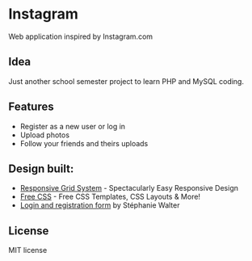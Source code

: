 # Instagram
Web application inspired by Instagram.com

## Idea
Just another school semester project to learn PHP and MySQL coding.

## Features
* Register as a new user or log in
* Upload photos
* Follow your friends and theirs uploads

## Design built:
* [Responsive Grid System](http://www.responsivegridsystem.com/) - Spectacularly Easy Responsive Design
* [Free CSS](http://www.free-css.com) - Free CSS Templates, CSS Layouts & More!
* [Login and registration form](https://www.stephaniewalter.fr/) by Stéphanie Walter

## License
MIT license
